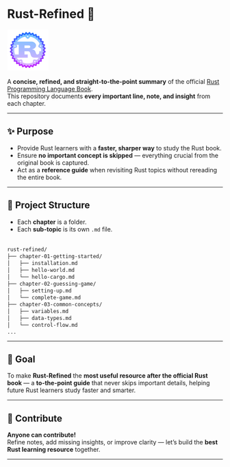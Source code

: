# Rust-Refined 🦀

![rust logo image](rust_logo.png)

A **concise, refined, and straight-to-the-point summary** of the official [Rust Programming Language Book](https://doc.rust-lang.org/book/).  
This repository documents **every important line, note, and insight** from each chapter.

---

## ✨ Purpose

- Provide Rust learners with a **faster, sharper way** to study the Rust book.  
- Ensure **no important concept is skipped** — everything crucial from the original book is captured.  
- Act as a **reference guide** when revisiting Rust topics without rereading the entire book.  

---

## 📂 Project Structure

- Each **chapter** is a folder.  
- Each **sub-topic** is its own `.md` file.  

```text

rust-refined/
├── chapter-01-getting-started/
│   ├── installation.md
│   ├── hello-world.md
│   └── hello-cargo.md
├── chapter-02-guessing-game/
│   ├── setting-up.md
│   └── complete-game.md
├── chapter-03-common-concepts/
│   ├── variables.md
│   ├── data-types.md
│   └── control-flow.md
...

```

---

## 🎯 Goal

To make **Rust-Refined** the **most useful resource after the official Rust book** — a **to-the-point guide** that never skips important details, helping future Rust learners study faster and smarter.  

---

## 🤝 Contribute

**Anyone can contribute!**  
Refine notes, add missing insights, or improve clarity — let’s build the **best Rust learning resource** together.  

---
